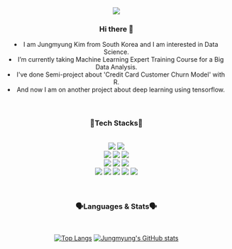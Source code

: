 <div align=center> 
 <div> 
  <img src="https://user-images.githubusercontent.com/99528286/165580036-242eee4a-33ab-4588-8b9e-7038136f4e63.jpg">
 
 
  <h3> Hi there 🤚 </h3>
  <li> I am Jungmyung Kim from South Korea and I am interested in Data Science.</li>
  <li> I’m currently taking Machine Learning Expert Training Course for a Big Data Analysis.</li>
  <li>  I've done Semi-project about 'Credit Card Customer Churn Model' with R. </li>
  <li>  And now I am on another project about deep learning using tensorflow. </li>
 </div>
 
  
 <!--
**jungmyung-kr/jungmyung-kr** is a ✨ _special_ ✨ repository because its `README.md` (this file) appears on your GitHub profile.

Here are some ideas to get you started:

- 🔭 I’m currently working on ...
- 🌱 I’m currently learning ...
- 👯 I’m looking to collaborate on ...
- 🤔 I’m looking for help with ...
- 💬 Ask me about ...
- 📫 How to reach me: ...
- 😄 Pronouns: ...
- ⚡ Fun fact: ...
<img src="">
-->
  
  <div> 
   <br>
   <br>
   <h3> 🔧Tech Stacks🔧 </h3>
   <br>
   <img src="https://img.shields.io/badge/python-3670A0?style=for-the-badge&logo=python&logoColor=ffdd54">
   <img src="https://img.shields.io/badge/r-%23276DC3.svg?style=for-the-badge&logo=r&logoColor=white">
  
   <br>
   <img src="https://img.shields.io/badge/pandas-%23150458.svg?style=for-the-badge&logo=pandas&logoColor=white">
   <img src="https://img.shields.io/badge/numpy-%23013243.svg?style=for-the-badge&logo=numpy&logoColor=white">
   <img src="https://img.shields.io/badge/opencv-%23white.svg?style=for-the-badge&logo=opencv&logoColor=white">
   <br>
   <img src="https://img.shields.io/badge/scikit--learn-%23F7931E.svg?style=for-the-badge&logo=scikit-learn&logoColor=white">
   <img src="https://img.shields.io/badge/TensorFlow-%23FF6F00.svg?style=for-the-badge&logo=TensorFlow&logoColor=white">
   <img src="https://img.shields.io/badge/Keras-%23D00000.svg?style=for-the-badge&logo=Keras&logoColor=white">
   <br>
   <img src="https://img.shields.io/badge/Anaconda-%2344A833.svg?style=for-the-badge&logo=anaconda&logoColor=white">
   <img src="https://img.shields.io/badge/Spyder-838485?style=for-the-badge&logo=spyder%20ide&logoColor=maroon">
   <img src="https://img.shields.io/badge/mariaDB-003545?style=for-the-badge&logo=mariaDB&logoColor=white">
   <img src="https://img.shields.io/badge/cent%20os-002260?style=for-the-badge&logo=centos&logoColor=F0F0F0">
   <img src="https://img.shields.io/badge/Oracle-F80000?style=for-the-badge&logo=oracle&logoColor=white">
  </div>
  
  
  <div>
   <br>
   <br>
   <h3> 🗣Languages & Stats🗣 </h3>
   <br>
   
   [![Top Langs](https://github-readme-stats.vercel.app/api/top-langs/?username=jungmyung-kr&layout=compact&theme=graywhite&show_icons=true&border_color=ffffff)](https://github.com/jungmyung-kr/)
   [![Jungmyung's GitHub stats](https://github-readme-stats.vercel.app/api?username=jungmyung-kr&show_icons=true&theme=graywhite&border_color=ffffff&hide=issues,contribs)](https://github.com/jungmyung-kr/github-readme-stats)
   <br>
  </div> 
</div>
